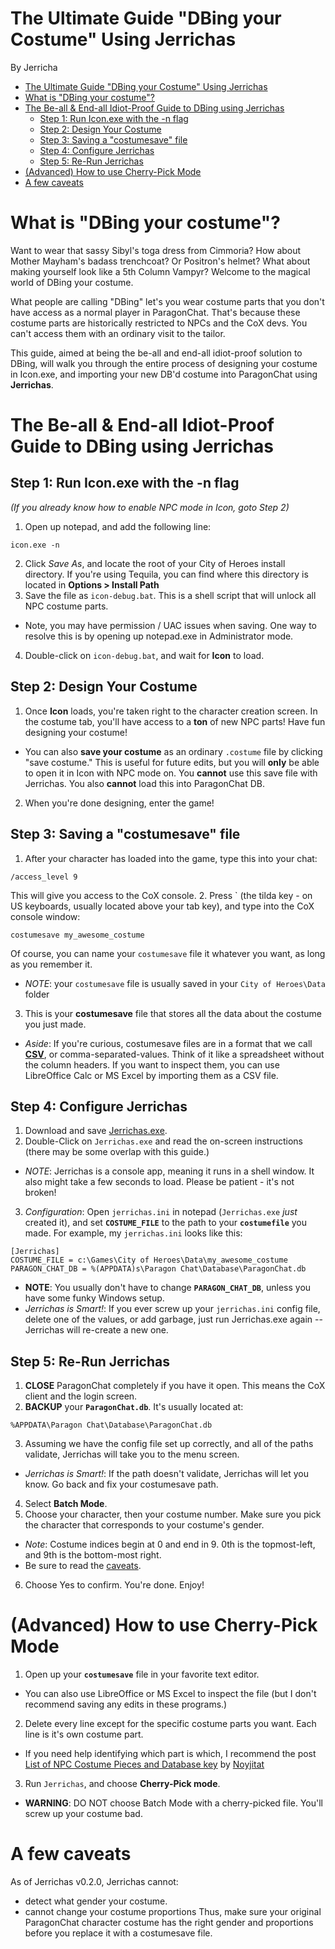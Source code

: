 # The Ultimate Guide "DBing your Costume" Using Jerrichas
By Jerricha

<!-- TOC depth:6 withLinks:1 updateOnSave:1 orderedList:0 -->

- [The Ultimate Guide "DBing your Costume" Using Jerrichas](#the-ultimate-guide-dbing-your-costume-using-jerrichas)
- [What is "DBing your costume"?](#what-is-dbing-your-costume)
- [The Be-all & End-all Idiot-Proof Guide to DBing using Jerrichas](#the-be-all-end-all-idiot-proof-guide-to-dbing-using-jerrichas)
	- [Step 1: Run Icon.exe with the -n flag](#step-1-run-iconexe-with-the-n-flag)
	- [Step 2: Design Your Costume](#step-2-design-your-costume)
	- [Step 3: Saving a "costumesave" file](#step-3-saving-a-costumesave-file)
	- [Step 4: Configure Jerrichas](#step-4-configure-jerrichas)
	- [Step 5: Re-Run Jerrichas](#step-5-re-run-jerrichas)
- [(Advanced) How to use Cherry-Pick Mode](#advanced-how-to-use-cherry-pick-mode)
- [A few caveats](#a-few-caveats)
<!-- /TOC -->

# What is "DBing your costume"?
Want to wear that sassy Sibyl's toga dress from Cimmoria? How about Mother Mayham's badass trenchcoat? Or Positron's helmet? What about making yourself look like a 5th Column Vampyr? Welcome to the magical world of DBing your costume.

What people are calling "DBing" let's you wear costume parts that you don't have access as a normal player in ParagonChat. That's because these costume parts are historically restricted to NPCs and the CoX devs. You can't access them with an ordinary visit to the tailor.

This guide, aimed at being the be-all and end-all idiot-proof solution to DBing, will walk you through the entire process of designing your costume in Icon.exe, and importing your new DB'd costume into ParagonChat using **Jerrichas**.

# The Be-all & End-all Idiot-Proof Guide to DBing using Jerrichas

## Step 1: Run Icon.exe with the -n flag
*(If you already know how to enable NPC mode in Icon, goto Step 2)*
1. Open up notepad, and add the following line:
```
icon.exe -n
```
2. Click *Save As*, and locate the root of your City of Heroes install directory. If you're using Tequila, you can find where this directory is located in **Options > Install Path**
3. Save the file as `icon-debug.bat`. This is a shell script that will unlock all NPC costume parts.
  * Note, you may have permission / UAC issues when saving. One way to resolve this is by opening up notepad.exe in Administrator mode.
4. Double-click on `icon-debug.bat`, and wait for **Icon** to load.

## Step 2: Design Your Costume
1. Once **Icon** loads, you're taken right to the character creation screen. In the costume tab, you'll have access to a **ton** of new NPC parts! Have fun designing your costume!
  * You can also **save your costume** as an ordinary `.costume` file by clicking "save costume." This is useful for future edits, but you will **only** be able to open it in Icon with NPC mode on. You **cannot** use this save file with Jerrichas. You also **cannot** load this into ParagonChat DB.
2. When you're done designing, enter the game!

## Step 3: Saving a "costumesave" file
1. After your character has loaded into the game, type this into your chat:
```
/access_level 9
```
This will give you access to the CoX console.
2. Press ` (the tilda key - on US keyboards, usually located above your tab key), and type into the CoX console window:
```
costumesave my_awesome_costume
```
Of course, you can name your `costumesave` file it whatever you want, as long as you remember it.
  * *NOTE*: your `costumesave` file is usually saved in your `City of Heroes\Data` folder
3. This is your **costumesave** file that stores all the data about the costume you just made.
  * *Aside*: If you're curious, costumesave files are in a format that we call [**CSV**](http://edoceo.com/utilitas/csv-file-format), or comma-separated-values. Think of it like a spreadsheet without the column headers. If you want to inspect them, you can use LibreOffice Calc or MS Excel by importing them as a CSV file.


## Step 4: Configure Jerrichas
1. Download and save [Jerrichas.exe](../dist/Jerrichas.exe).
2. Double-Click on `Jerrichas.exe` and read the on-screen instructions (there may be some overlap with this guide.)
  * *NOTE*: Jerrichas is a console app, meaning it runs in a shell window. It also might take a few seconds to load. Please be patient - it's not broken!
3. *Configuration*: Open `jerrichas.ini` in notepad  (`Jerrichas.exe` *just* created it), and set **`COSTUME_FILE`** to the path to your **`costumefile`** you made. For example, my `jerrichas.ini` looks like this:
```
[Jerrichas]
COSTUME_FILE = c:\Games\City of Heroes\Data\my_awesome_costume
PARAGON_CHAT_DB = %(APPDATA)s\Paragon Chat\Database\ParagonChat.db
```
  * **NOTE**: You usually don't have to change **`PARAGON_CHAT_DB`**, unless you have some funky Windows setup.
  * *Jerrichas is Smart!*: If you ever screw up your `jerrichas.ini` config file, delete one of the values, or add garbage, just run Jerrichas.exe again -- Jerrichas will re-create a new one.

## Step 5: Re-Run Jerrichas
1. **CLOSE** ParagonChat completely if you have it open. This means the CoX client and the login screen.
2. **BACKUP** your **`ParagonChat.db`**. It's usually located at:
```
%APPDATA\Paragon Chat\Database\ParagonChat.db
```
3. Assuming we have the config file set up correctly, and all of the paths validate, Jerrichas will take you to the menu screen.
  * *Jerrichas is Smart!*: If the path doesn't validate, Jerrichas will let you know. Go back and fix your costumesave path.
4. Select **Batch Mode**.
5. Choose your character, then your costume number. Make sure you pick the character that corresponds to your costume's gender.
  * *Note*: Costume indices begin at 0 and end in 9. 0th is the topmost-left, and 9th is the bottom-most right.
  * Be sure to read the [caveats](#a-few-caveats).
6. Choose Yes to confirm. You're done. Enjoy!

# (Advanced) How to use Cherry-Pick Mode
1. Open up your **`costumesave`** file in your favorite text editor.
  * You can also use LibreOffice or MS Excel to inspect the file (but I don't recommend saving any edits in these programs.)
2. Delete every line except for the specific costume parts you want. Each line is it's own costume part.
  * If you need help identifying which part is which, I recommend the post [List of NPC Costume Pieces and Database key](http://www.cohtitan.com/forum/index.php/topic,11165.0.html) by [Noyjitat](http://www.cohtitan.com/forum/index.php?action=profile;u=4173)
3. Run `Jerrichas`, and choose **Cherry-Pick mode**.
  * **WARNING**: DO NOT choose Batch Mode with a cherry-picked file. You'll screw up your costume bad.

# A few caveats
As of Jerrichas v0.2.0, Jerrichas cannot:
  * detect what gender your costume.
  * cannot change your costume proportions
Thus, make sure your original ParagonChat character costume has the right gender and proportions before you replace it with a costumesave file.
